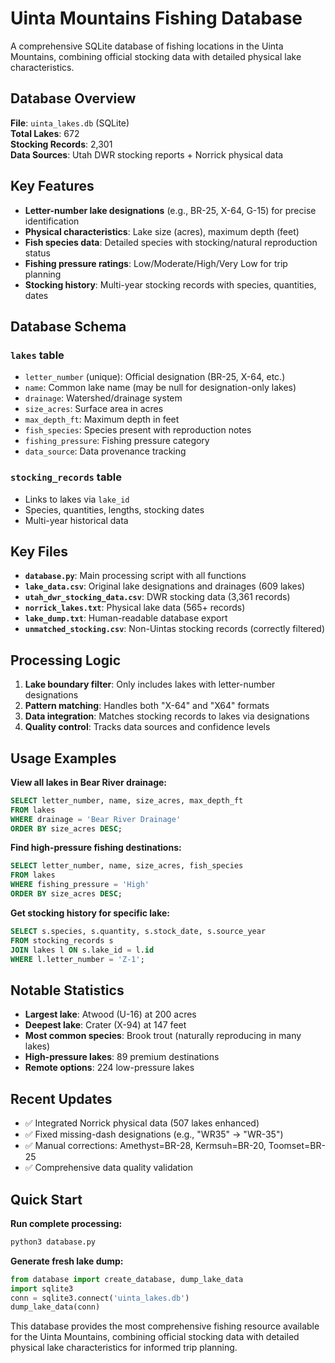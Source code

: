 # Uinta Mountains Fishing Database

A comprehensive SQLite database of fishing locations in the Uinta Mountains, combining official stocking data with detailed physical lake characteristics.

## Database Overview

**File**: `uinta_lakes.db` (SQLite)  
**Total Lakes**: 672  
**Stocking Records**: 2,301  
**Data Sources**: Utah DWR stocking reports + Norrick physical data

## Key Features

- **Letter-number lake designations** (e.g., BR-25, X-64, G-15) for precise identification
- **Physical characteristics**: Lake size (acres), maximum depth (feet)
- **Fish species data**: Detailed species with stocking/natural reproduction status
- **Fishing pressure ratings**: Low/Moderate/High/Very Low for trip planning
- **Stocking history**: Multi-year stocking records with species, quantities, dates

## Database Schema

### `lakes` table
- `letter_number` (unique): Official designation (BR-25, X-64, etc.)
- `name`: Common lake name (may be null for designation-only lakes)  
- `drainage`: Watershed/drainage system
- `size_acres`: Surface area in acres
- `max_depth_ft`: Maximum depth in feet
- `fish_species`: Species present with reproduction notes
- `fishing_pressure`: Fishing pressure category
- `data_source`: Data provenance tracking

### `stocking_records` table
- Links to lakes via `lake_id`
- Species, quantities, lengths, stocking dates
- Multi-year historical data

## Key Files

- **`database.py`**: Main processing script with all functions
- **`lake_data.csv`**: Original lake designations and drainages (609 lakes)
- **`utah_dwr_stocking_data.csv`**: DWR stocking data (3,361 records)
- **`norrick_lakes.txt`**: Physical lake data (565+ records)
- **`lake_dump.txt`**: Human-readable database export
- **`unmatched_stocking.csv`**: Non-Uintas stocking records (correctly filtered)

## Processing Logic

1. **Lake boundary filter**: Only includes lakes with letter-number designations
2. **Pattern matching**: Handles both "X-64" and "X64" formats  
3. **Data integration**: Matches stocking records to lakes via designations
4. **Quality control**: Tracks data sources and confidence levels

## Usage Examples

**View all lakes in Bear River drainage:**
```sql
SELECT letter_number, name, size_acres, max_depth_ft 
FROM lakes 
WHERE drainage = 'Bear River Drainage' 
ORDER BY size_acres DESC;
```

**Find high-pressure fishing destinations:**
```sql
SELECT letter_number, name, size_acres, fish_species
FROM lakes 
WHERE fishing_pressure = 'High' 
ORDER BY size_acres DESC;
```

**Get stocking history for specific lake:**
```sql
SELECT s.species, s.quantity, s.stock_date, s.source_year
FROM stocking_records s 
JOIN lakes l ON s.lake_id = l.id 
WHERE l.letter_number = 'Z-1';
```

## Notable Statistics

- **Largest lake**: Atwood (U-16) at 200 acres
- **Deepest lake**: Crater (X-94) at 147 feet  
- **Most common species**: Brook trout (naturally reproducing in many lakes)
- **High-pressure lakes**: 89 premium destinations
- **Remote options**: 224 low-pressure lakes

## Recent Updates

- ✅ Integrated Norrick physical data (507 lakes enhanced)
- ✅ Fixed missing-dash designations (e.g., "WR35" → "WR-35")  
- ✅ Manual corrections: Amethyst=BR-28, Kermsuh=BR-20, Toomset=BR-25
- ✅ Comprehensive data quality validation

## Quick Start

**Run complete processing:**
```bash
python3 database.py
```

**Generate fresh lake dump:**
```python
from database import create_database, dump_lake_data
import sqlite3
conn = sqlite3.connect('uinta_lakes.db')
dump_lake_data(conn)
```

This database provides the most comprehensive fishing resource available for the Uinta Mountains, combining official stocking data with detailed physical lake characteristics for informed trip planning.